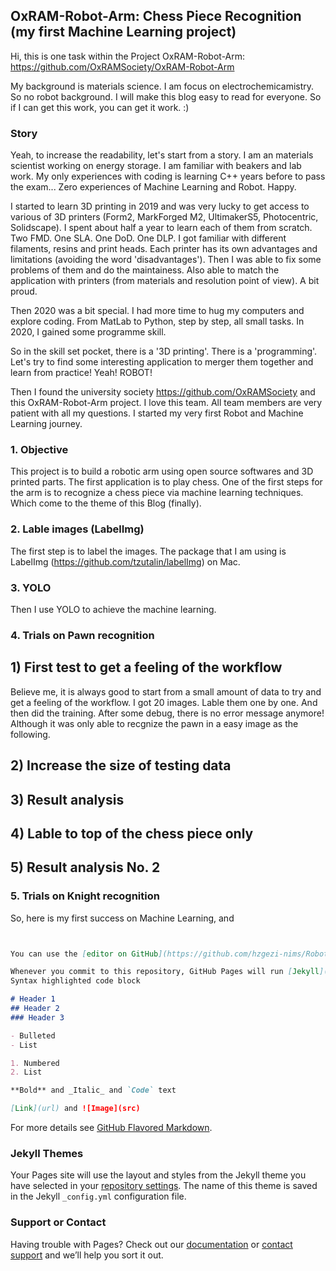 ## OxRAM-Robot-Arm: Chess Piece Recognition (my first Machine Learning project)

Hi, this is one task within the Project OxRAM-Robot-Arm: https://github.com/OxRAMSociety/OxRAM-Robot-Arm

My background is materials science. I am focus on electrochemicamistry. So no robot background. I will make this blog easy to read for everyone. So if I can get this work, you can get it work. :)

### Story

Yeah, to increase the readability, let's start from a story. I am an materials scientist working on energy storage. I am familiar with beakers and lab work. My only experiences with coding is learning C++ years before to pass the exam... Zero experiences of Machine Learning and Robot. Happy.

I started to learn 3D printing in 2019 and was very lucky to get access to various of 3D printers (Form2, MarkForged M2, UltimakerS5, Photocentric, Solidscape). I spent about half a year to learn each of them from scratch. Two FMD. One SLA. One DoD. One DLP. I got familiar with different filaments, resins and print heads. Each printer has its own advantages and limitations (avoiding the word 'disadvantages'). Then I was able to fix some problems of them and do the maintainess. Also able to match the application with printers (from materials and resolution point of view). A bit proud. 

Then 2020 was a bit special. I had more time to hug my computers and explore coding. From MatLab to Python, step by step, all small tasks. In 2020, I gained some programme skill. 

So in the skill set pocket, there is a '3D printing'. There is a 'programming'. Let's try to find some interesting application to merger them together and learn from practice! Yeah! ROBOT!

Then I found the university society  https://github.com/OxRAMSociety and this OxRAM-Robot-Arm project. I love this team. All team members are very patient with all my questions. I started my very first Robot and Machine Learning journey. 

### 1. Objective
This project is to build a robotic arm using open source softwares and 3D printed parts. The first application is to play chess. One of the first steps for the arm is to recognize a chess piece via machine learning techniques. Which come to the theme of this Blog (finally). 

### 2. Lable images (LabelImg)

The first step is to label the images. The package that I am using is LabelImg (https://github.com/tzutalin/labelImg) on Mac. 

### 3. YOLO

Then I use YOLO to achieve the machine learning.




### 4. Trials on Pawn recognition

## 1) First test to get a feeling of the workflow

Believe me, it is always good to start from a small amount of data to try and get a feeling of the workflow. 
I got 20 images. Lable them one by one. And then did the training. After some debug, there is no error message anymore! Although it was only able to recgnize the pawn in a easy image as the following.

## 2) Increase the size of testing data

## 3) Result analysis

## 4) Lable to top of the chess piece only

## 5) Result analysis No. 2


### 5. Trials on Knight recognition

So, here is my first success on Machine Learning, and 


```markdown


You can use the [editor on GitHub](https://github.com/hzgezi-nims/RobotArm.ChessPieceRecognition.github.io/edit/main/README.md) to maintain and preview the content for your website in Markdown files.

Whenever you commit to this repository, GitHub Pages will run [Jekyll](https://jekyllrb.com/) to rebuild the pages in your site, from the content in your Markdown files.
Syntax highlighted code block

# Header 1
## Header 2
### Header 3

- Bulleted
- List

1. Numbered
2. List

**Bold** and _Italic_ and `Code` text

[Link](url) and ![Image](src)
```
For more details see [GitHub Flavored Markdown](https://guides.github.com/features/mastering-markdown/).

### Jekyll Themes

Your Pages site will use the layout and styles from the Jekyll theme you have selected in your [repository settings](https://github.com/hzgezi-nims/RobotArm.ChessPieceRecognition.github.io/settings/pages). The name of this theme is saved in the Jekyll `_config.yml` configuration file.

### Support or Contact

Having trouble with Pages? Check out our [documentation](https://docs.github.com/categories/github-pages-basics/) or [contact support](https://support.github.com/contact) and we’ll help you sort it out.
